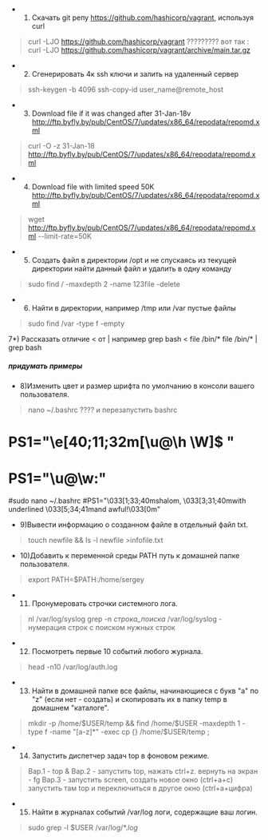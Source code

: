 - 1) Скачать git репу https://github.com/hashicorp/vagrant, используя curl
> curl -LJO https://github.com/hashicorp/vagrant    ?????????
вот так : curl -LJO https://github.com/hashicorp/vagrant/archive/main.tar.gz 




- 2) Сгенерировать 4к ssh ключи и залить на удаленный сервер
>  ssh-keygen -b 4096
>  ssh-copy-id user_name@remote_host

- 3) Download file if it was changed after 31-Jan-18v http://ftp.byfly.by/pub/CentOS/7/updates/x86_64/repodata/repomd.xml

> curl -O -z 31-Jan-18 http://ftp.byfly.by/pub/CentOS/7/updates/x86_64/repodata/repomd.xml


- 4) Download file with limited speed 50K http://ftp.byfly.by/pub/CentOS/7/updates/x86_64/repodata/repomd.xml

> wget http://ftp.byfly.by/pub/CentOS/7/updates/x86_64/repodata/repomd.xml --limit-rate=50K

- 5) Создать файл в директории /opt и не спускаясь из текущей директории найти данный файл и удалить в одну команду

> sudo find / -maxdepth 2 -name 123file -delete

- 6) Найти в директории, например /tmp или /var пустые файлы

> sudo find /var -type f -empty


7*) Рассказать отличие < от |
например grep bash < file /bin/*
file /bin/* | grep bash

##### придумать примеры




- 8)Изменить цвет и размер шрифта по умолчанию в консоли вашего пользователя.

> nano ~/.bashrc  ????  и перезапустить bashrc

# PS1="\e[40;11;32m[\u@\h \W]$ "
# PS1="\u@\w:" 
#sudo nano ~/.bashrc 
#PS1="\033[1;33;40mshalom, \033[3;31;40mwith underlined \033[5;34;41mand awful\!\033[0m"  




- 9)Вывести информацию о созданном файле в отдельный файл txt.

> touch newfile && ls -l newfile  >infofile.txt 

- 10)Добавить к переменной среды PATH путь к домашней папке пользователя.

> export PATH=$PATH:/home/sergey 

- 11) Пронумеровать строчки системного лога.
> nl /var/log/syslog
> grep -n _строка_поиска_ /var/log/syslog - нумерация строк с поиском нужных строк


- 12) Посмотреть первые 10 событий любого журнала.

> head -n10  /var/log/auth.log

- 13) Найти в домашней папке все файлы, начинающиеся с букв "a" по "z" (если нет - создать) и скопировать их в папку temp в домашнем "каталоге".

> mkdir -p /home/$USER/temp && find /home/$USER -maxdepth 1 -type f -name "[a-z]*" -exec cp {} /home/$USER/temp \;

- 14) Запустить диспетчер задач top в фоновом режиме.

> Вар.1 - top &
> Вар.2 - запустить top, нажать ctrl+z. вернуть на экран - fg
> Вар.3 - запустить screen, создать новое окно (ctrl+a+c) запустить там top и переключиться в другое окно (ctrl+a+цифра)




- 15) Найти в журналах событий /var/log логи, содержащие ваш логин.
> sudo grep -l $USER /var/log/*.*log*
